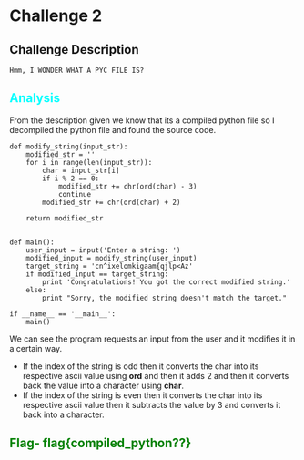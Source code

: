 # Challenge 2
## Challenge Description
```
Hmm, I WONDER WHAT A PYC FILE IS?
```
## <span style="color:aqua;">Analysis</span>
From the description given we know that its a compiled python file so I decompiled the python file and found the source code.
```
def modify_string(input_str):
    modified_str = ''
    for i in range(len(input_str)):
        char = input_str[i]
        if i % 2 == 0:
            modified_str += chr(ord(char) - 3)
            continue
        modified_str += chr(ord(char) + 2)
    
    return modified_str


def main():
    user_input = input('Enter a string: ')
    modified_input = modify_string(user_input)
    target_string = 'cn^ixelomkigaam{qjlp<Az'
    if modified_input == target_string:
        print 'Congratulations! You got the correct modified string.'
    else:
        print "Sorry, the modified string doesn't match the target."

if __name__ == '__main__':
    main()
```
We can see the program requests an input from the user and it modifies it in a certain way.<br>
* If the index of the string is odd then it converts the char into its respective ascii value using **ord** and then it adds 2 and then it converts back the value into a character using **char**.
* If the index of the string is even then it converts the char into its respective ascii value then it subtracts the value by 3 and converts it back into a character.

## <span style="color:Green;">Flag- flag{compiled_python??}</span>